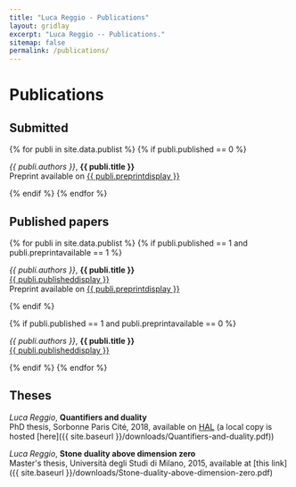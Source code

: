 ```yaml
---
title: "Luca Reggio - Publications"
layout: gridlay
excerpt: "Luca Reggio -- Publications."
sitemap: false
permalink: /publications/
---
```



# Publications

<!--## Highlights

(For a full list see [below](#full-list) or go to [Google Scholar](https://scholar.google.ch/citations?user=TqxYWZsAAAAJ), [ResearcherID](https://www.researcherid.com/rid/D-7763-2012))

{% assign number_printed = 0 %}
{% for publi in site.data.publist %}

{% assign even_odd = number_printed | modulo: 2 %}
{% if publi.highlight == 1 %}

{% if even_odd == 0 %}
<div class="row">
{% endif %}

<div class="col-sm-6 clearfix">
 <div class="well">
  <pubtit>{{ publi.title }}</pubtit>
  <img src="{{ site.url }}{{ site.baseurl }}/images/pubpic/{{ publi.image }}" class="img-responsive" width="33%" style="float: left" />
  <p>{{ publi.description }}</p>
  <p><em>{{ publi.authors }}</em></p>
  <p><strong><a href="{{ publi.link.url }}">{{ publi.link.display }}</a></strong></p>
  <p class="text-danger"><strong> {{ publi.news1 }}</strong></p>
  <p> {{ publi.news2 }}</p>
 </div>
</div>

{% assign number_printed = number_printed | plus: 1 %}

{% if even_odd == 1 %}
</div>
{% endif %}

{% endif %}
{% endfor %}

{% assign even_odd = number_printed | modulo: 2 %}
{% if even_odd == 1 %}
</div>
{% endif %}

<p> &nbsp; </p>
-->

## Submitted

{% for publi in site.data.publist %}
{% if publi.published == 0 %}

  <em>{{ publi.authors }}</em>, <b>{{ publi.title }}</b> <br />
  Preprint available on <a href="{{ publi.preprinturl }}">{{ publi.preprintdisplay }}</a>

{% endif %}
{% endfor %}

## Published papers

{% for publi in site.data.publist %}
{% if publi.published == 1 and publi.preprintavailable == 1 %}

  <em>{{ publi.authors }}</em>, <b>{{ publi.title }}</b> <br />
  <a href="{{ publi.publishedurl }}">{{ publi.publisheddisplay }}</a> <br />
  Preprint available on <a href="{{ publi.preprinturl }}">{{ publi.preprintdisplay }}</a>
  
{% endif %}  

{% if publi.published == 1 and publi.preprintavailable == 0 %}

  <em>{{ publi.authors }}</em>, <b>{{ publi.title }}</b> <br />
  <a href="{{ publi.publishedurl }}">{{ publi.publisheddisplay }}</a>
  
{% endif %}
{% endfor %}

## Theses

<em>Luca Reggio</em>, <b>Quantifiers and duality</b> <br />
  PhD thesis, Sorbonne Paris Cité, 2018, available on [HAL](https://hal.archives-ouvertes.fr/tel-02459132/) (a local copy is hosted [here]({{ site.baseurl }}/downloads/Quantifiers-and-duality.pdf))<br />
  
  <em>Luca Reggio</em>, <b>Stone duality above dimension zero</b> <br />
  Master's thesis, Università degli Studi di Milano, 2015, available at [this link]({{ site.baseurl }}/downloads/Stone-duality-above-dimension-zero.pdf) <br /><br />